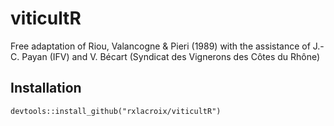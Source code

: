 # viticultR



Free adaptation of Riou, Valancogne & Pieri (1989) with the assistance of J.-C. Payan (IFV) and V. Bécart (Syndicat des Vignerons des Côtes du Rhône)



Installation
----------------

```
devtools::install_github("rxlacroix/viticultR")
```
